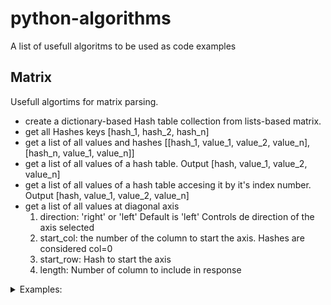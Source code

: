 # python-algorithms
A list of usefull algoritms to be used as code examples

## Matrix
Usefull algortims for matrix parsing.
- create a dictionary-based Hash table collection from lists-based matrix.
- get all Hashes keys [hash_1, hash_2, hash_n]
- get a list of all values and hashes [[hash_1, value_1, value_2, value_n], [hash_n, value_1, value_n]]
- get a list of all values of a hash table. Output [hash, value_1, value_2, value_n]
- get a list of all values of a hash table accesing it by it's index number. Output [hash, value_1, value_2, value_n]
- get a list of all values at diagonal axis
  1. direction: 'right' or 'left' Default is 'left' Controls de direction of the axis selected
  1. start_col: the number of the column to start the axis. Hashes are considered col=0
  1. start_row: Hash to start the axis
  1. length: Number of column to include in response


<details>
  <summary>Examples:</summary>
  
    - challenge 1. Find out of a town population if one person trust nobody and 
    at the same time very other people trust everybody. 
    People are represented as numbers
    - challenge 2. Find out of a town population if one person trust nobody and  
    at the same time very other people trust everybody. 
    People are listed by their names
</details>

